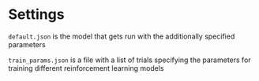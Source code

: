 # Settings

`default.json` is the model that gets run with the additionally specified
parameters

`train_params.json` is a file with a list of trials specifying the parameters
for training different reinforcement learning models
